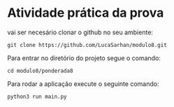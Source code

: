 # Atividade prática da prova

vai ser necesário clonar o github no seu ambiente:

```
git clone https://github.com/LucaSarhan/modulo8.git
```

Para entrar no diretório do projeto segue o comando:

```
cd modulo8/ponderada8
```

Para rodar a aplicação execute o seguinte comando:

```
python3 run main.py
```
